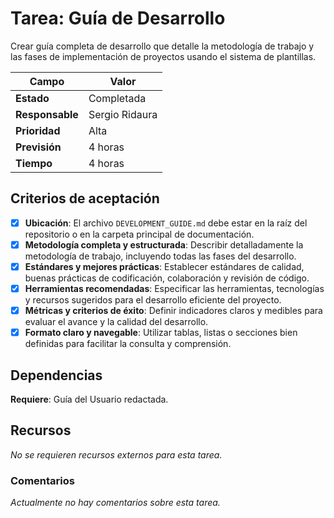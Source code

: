 # Tarea: Guía de Desarrollo

Crear guía completa de desarrollo que detalle la metodología de trabajo y las fases de implementación de proyectos usando el sistema de plantillas.

| Campo           | Valor          |
| --------------- | -------------- |
| **Estado**      | Completada     |
| **Responsable** | Sergio Ridaura |
| **Prioridad**   | Alta           |
| **Previsión**   | 4 horas        |
| **Tiempo**      | 4 horas        |

## Criterios de aceptación

- [x] **Ubicación**: El archivo `DEVELOPMENT_GUIDE.md` debe estar en la raíz del repositorio o en la carpeta principal de documentación.
- [x] **Metodología completa y estructurada**: Describir detalladamente la metodología de trabajo, incluyendo todas las fases del desarrollo.
- [x] **Estándares y mejores prácticas**: Establecer estándares de calidad, buenas prácticas de codificación, colaboración y revisión de código.
- [x] **Herramientas recomendadas**: Especificar las herramientas, tecnologías y recursos sugeridos para el desarrollo eficiente del proyecto.
- [x] **Métricas y criterios de éxito**: Definir indicadores claros y medibles para evaluar el avance y la calidad del desarrollo.
- [x] **Formato claro y navegable**: Utilizar tablas, listas o secciones bien definidas para facilitar la consulta y comprensión.

## Dependencias

**Requiere**: Guía del Usuario redactada.

## Recursos

_No se requieren recursos externos para esta tarea._

### Comentarios

_Actualmente no hay comentarios sobre esta tarea._
